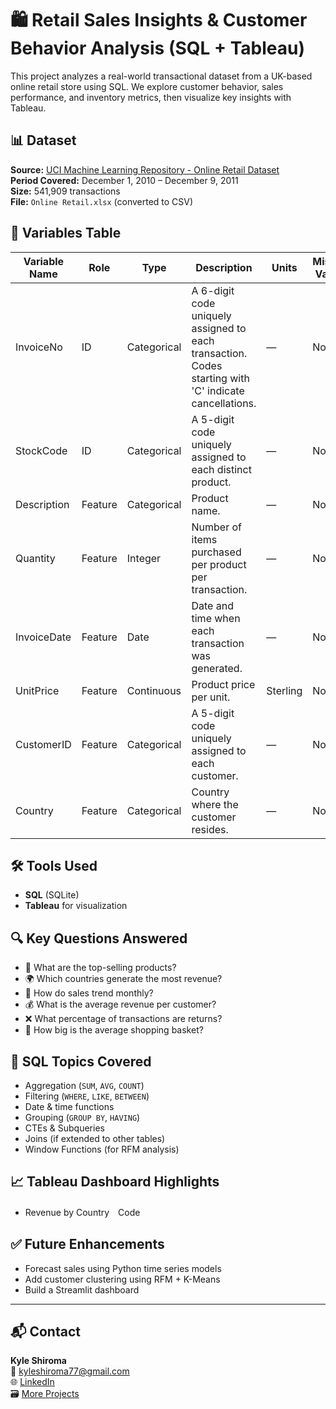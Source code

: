 # 🛍️ Retail Sales Insights & Customer Behavior Analysis (SQL + Tableau)

This project analyzes a real-world transactional dataset from a UK-based online retail store using SQL. We explore customer behavior, sales performance, and inventory metrics, then visualize key insights with Tableau.

## 📊 Dataset

**Source:** [UCI Machine Learning Repository - Online Retail Dataset](https://archive.ics.uci.edu/ml/datasets/Online+Retail)  
**Period Covered:** December 1, 2010 – December 9, 2011  
**Size:** 541,909 transactions  
**File:** `Online Retail.xlsx` (converted to CSV)

## 🧾 Variables Table

| Variable Name | Role      | Type        | Description                                                                 | Units     | Missing Values |
|---------------|-----------|-------------|-----------------------------------------------------------------------------|-----------|----------------|
| InvoiceNo     | ID        | Categorical | A 6-digit code uniquely assigned to each transaction. Codes starting with 'C' indicate cancellations. | —         | No             |
| StockCode     | ID        | Categorical | A 5-digit code uniquely assigned to each distinct product.                  | —         | No             |
| Description   | Feature   | Categorical | Product name.                                                               | —         | No             |
| Quantity      | Feature   | Integer     | Number of items purchased per product per transaction.                      | —         | No             |
| InvoiceDate   | Feature   | Date        | Date and time when each transaction was generated.                          | —         | No             |
| UnitPrice     | Feature   | Continuous  | Product price per unit.                                                     | Sterling  | No             |
| CustomerID    | Feature   | Categorical | A 5-digit code uniquely assigned to each customer.                          | —         | No             |
| Country       | Feature   | Categorical | Country where the customer resides.                                         | —         | No             |

## 🛠️ Tools Used

- **SQL** (SQLite)
- **Tableau** for visualization

## 🔍 Key Questions Answered

- 🧾 What are the top-selling products?
- 🌍 Which countries generate the most revenue?
- 📅 How do sales trend monthly?
- 💰 What is the average revenue per customer?
- ❌ What percentage of transactions are returns?
- 🛒 How big is the average shopping basket?

## 🧠 SQL Topics Covered

- Aggregation (`SUM`, `AVG`, `COUNT`)
- Filtering (`WHERE`, `LIKE`, `BETWEEN`)
- Date & time functions
- Grouping (`GROUP BY`, `HAVING`)
- CTEs & Subqueries
- Joins (if extended to other tables)
- Window Functions (for RFM analysis)

## 📈 Tableau Dashboard Highlights

- Revenue by Country　Code


## ✅ Future Enhancements

- Forecast sales using Python time series models
- Add customer clustering using RFM + K-Means
- Build a Streamlit dashboard

---

## 📬 Contact

**Kyle Shiroma**  
📧 kyleshiroma77@gmail.com  
🌐 [LinkedIn](https://www.linkedin.com/in/your-profile)  
🗃️ [More Projects](https://github.com/k-shiroma-code)
